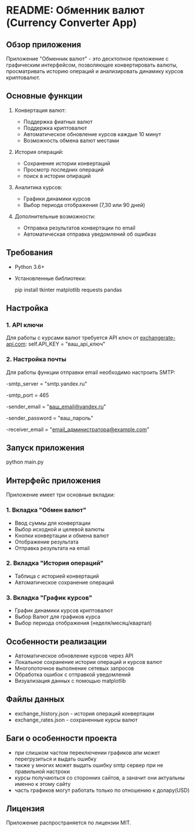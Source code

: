 # README: Обменник валют (Currency Converter App)

## Обзор приложения
Приложение "Обменник валют" - это десктопное приложение с графическим интерфейсом, позволяющее конвертировать валюты, просматривать историю операций и анализировать динамику курсов криптовалют.

## Основные функции
1. Конвертация валют:
   - Поддержка фиатных валют 
   - Поддержка криптовалют 
   - Автоматическое обновление курсов каждые 10 минут
   - Возможность обмена валют местами

2. История операций:
   - Сохранение истории конвертаций
   - Просмотр последних операций
   - поиск в истории опираций

3. Аналитика курсов:
   - Графики динамики курсов
   - Выбор периода отображения (7,30 или 90 дней)

4. Дополнительные возможности:
   - Отправка результатов конвертации по email
   - Автоматическая отправка уведомлений об ошибках

## Требования
- Python 3.6+
- Установленные библиотеки:
 
  pip install tkinter matplotlib requests pandas
  
## Настройка
### 1. API ключи
Для работы с курсами валют требуется API ключ от [exchangerate-api.com](https://www.exchangerate-api.com/):
self.API_KEY = "ваш_api_ключ"
### 2. Настройка почты
Для работы функции отправки email необходимо настроить SMTP:

-smtp_server = "smtp.yandex.ru"

-smtp_port = 465

-sender_email = "ваш_email@yandex.ru"

-sender_password = "ваш_пароль"

-receiver_email = "email_администратора@example.com"

## Запуск приложения
python main.py
## Интерфейс приложения
Приложение имеет три основные вкладки:

### 1. Вкладка "Обмен валют"
- Ввод суммы для конвертации
- Выбор исходной и целевой валюты
- Кнопки конвертации и обмена валют
- Отображение результата
- Отправка результата на email

### 2. Вкладка "История операций"
- Таблица с историей конвертаций
- Автоматическое сохранение операций

### 3. Вкладка "График курсов"
- График динамики курсов криптовалют
- Выбор  Валют для графиков курса
- Выбор периода отображения (неделя/месяц/квартал)

## Особенности реализации
- Автоматическое обновление курсов через API
- Локальное сохранение истории операций и курсов валют
- Многопоточное выполнение сетевых запросов
- Обработка ошибок с отправкой уведомлений
- Визуализация данных с помощью matplotlib

## Файлы данных
- exchange_history.json - история операций конвертации
- exchange_rates.json - сохраненные курсы валют
  
## Баги о особенности проекта
- при слишком частом переключении графиков апи может перегрузиться и выдать ошибку
- также у многих может выдать ошибку smtp сервер при не правильной настроки
- курсы получаються со сторонних сайтов, а заначит они актуальны именно к этому сайту
- часть графиков могут работать только по отношению к долару(USD)

## Лицензия
Приложение распространяется по лицензии MIT.
